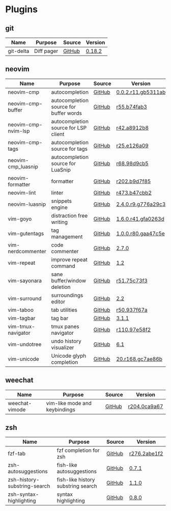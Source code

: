 # Plugins

## git

| Name                            | Purpose                                      | Source                                                                                            | Version                                                                                                                |
|---------------------------------|----------------------------------------------|---------------------------------------------------------------------------------------------------|------------------------------------------------------------------------------------------------------------------------|
| git-delta                       | Diff pager                                   | [GitHub](https://github.com/dandavison/delta)                                                     | [0.18.2](https://github.com/dandavison/delta/releases/tag/0.18.2)                                                      |

## neovim

| Name                            | Purpose                                      | Source                                                                                            | Version                                                                                                                |
|---------------------------------|----------------------------------------------|---------------------------------------------------------------------------------------------------|------------------------------------------------------------------------------------------------------------------------|
| neovim-cmp                      | autocompletion                               | [GitHub](https://github.com/hrsh7th/nvim-cmp)                                                     | [0.0.2.r11.gb5311ab](https://github.com/hrsh7th/nvim-cmp/commit/b5311ab3ed9c846b585c0c15b7559be131ec4be9)              |
| neovim-cmp-buffer               | autocompletion source for buffer words       | [GitHub](https://github.com/hrsh7th/cmp-buffer)                                                   | [r55.b74fab3](https://github.com/hrsh7th/cmp-buffer/commit/b74fab3656eea9de20a9b8116afa3cfc4ec09657)                   |
| neovim-cmp-nvim-lsp             | autocompletion source for LSP client         | [GitHub](https://github.com/hrsh7th/cmp-nvim-lsp)                                                 | [r42.a8912b8](https://github.com/hrsh7th/cmp-nvim-lsp/commit/a8912b88ce488f411177fc8aed358b04dc246d7b)                 |
| neovim-cmp-tags                 | autocompletion source for tags               | [GitHub](https://github.com/quangnguyen30192/cmp-nvim-tags)                                       | [r25.e126a09](https://github.com/quangnguyen30192/cmp-nvim-tags/commit/e126a09ef49f0611c127dea851fa0052aa223f15)       |
| neovim-cmp_luasnip              | autocompletion source for LuaSnip            | [GitHub](https://github.com/saadparwaiz1/cmp_luasnip)                                             | [r68.98d9cb5](https://github.com/saadparwaiz1/cmp_luasnip/commit/98d9cb5c2c38532bd9bdb481067b20fea8f32e90)             |
| neovim-formatter                | formatter                                    | [GitHub](https://github.com/mhartington/formatter.nvim)                                           | [r202.b9d7f85](https://github.com/mhartington/formatter.nvim/commit/b9d7f853da1197b83b8edb4cc4952f7ad3a42e41)          |
| neovim-lint                     | linter                                       | [GitHub](https://github.com/mfussenegger/nvim-lint)                                               | [r473.b47cbb2](https://github.com/mfussenegger/nvim-lint/commit/b47cbb249351873e3a571751c3fb66ed6369852f)              |
| neovim-luasnip                  | snippets engine                              | [GitHub](https://github.com/L3MON4D3/LuaSnip)                                                     | [2.4.0.r9.g776a29c3](https://github.com/L3MON4D3/LuaSnip/commit/776a29c3e1ac61029ac3f57ac6b5937df2340162)              |
| vim-goyo                        | distraction free writing                     | [GitHub](https://github.com/junegunn/goyo.vim)                                                    | [1.6.0.r41.gfa0263d](https://github.com/junegunn/goyo.vim/commit/fa0263d456dd43f5926484d1c4c7022dfcb21ba9)             |
| vim-gutentags                   | tag management                               | [GitHub](https://github.com/ludovicchabant/vim-gutentags)                                         | [1.0.0.r80.gaa47c5e](https://github.com/ludovicchabant/vim-gutentags/commit/aa47c5e29c37c52176c44e61c780032dfacef3dd)  |
| vim-nerdcommenter               | code commenter                               | [GitHub](https://github.com/preservim/nerdcommenter)                                              | [2.7.0](https://github.com/preservim/nerdcommenter/releases/tag/2.7.0)                                                 |
| vim-repeat                      | improve repeat command                       | [GitHub](https://github.com/tpope/vim-repeat)                                                     | [1.2](https://github.com/tpope/vim-repeat/releases/tag/v1.2)                                                           |
| vim-sayonara                    | sane buffer/window deletion                  | [GitHub](https://github.com/mhinz/vim-sayonara)                                                   | [r51.75c73f3](https://github.com/mhinz/vim-sayonara/commit/75c73f3cf3e96f8c09db5291970243699aadc02c)                   |
| vim-surround                    | surroundings editor                          | [GitHub](https://github.com/tpope/vim-surround)                                                   | [2.2](https://github.com/tpope/vim-surround/releases/tag/v2.2)                                                         |
| vim-taboo                       | tab utilities                                | [GitHub](https://github.com/gcmt/taboo.vim)                                                       | [r50.937f67a](https://github.com/gcmt/taboo.vim/commit/937f67ab9dc2ba1861fabc40ca367e5622c30d36)                       |
| vim-tagbar                      | tag bar                                      | [GitHub](https://github.com/preservim/tagbar)                                                     | [3.1.1](https://github.com/preservim/tagbar/releases/tag/v3.1.1)                                                       |
| vim-tmux-navigator              | tmux panes navigator                         | [GitHub](https://github.com/christoomey/vim-tmux-navigator)                                       | [r110.97e58f2](https://github.com/christoomey/vim-tmux-navigator/commit/97e58f2b3b4f8fd30ce149302f10202f363cc361)      |
| vim-undotree                    | undo history visualizer                      | [GitHub](https://github.com/mbbill/undotree)                                                      | [6.1](https://github.com/mbbill/undotree/releases/tag/rel_6.1)                                                         |
| vim-unicode                     | Unicode glyph completion                     | [GitHub](https://github.com/chrisbra/unicode.vim)                                                 | [20.r168.gc7ae86b](https://github.com/chrisbra/unicode.vim/commit/c7ae86b93e70e816377ad194789bab0f5639dce2)            |


## weechat

| Name                            | Purpose                                      | Source                                                                                            | Version                                                                                                                |
|---------------------------------|----------------------------------------------|---------------------------------------------------------------------------------------------------|------------------------------------------------------------------------------------------------------------------------|
| weechat-vimode                  | vim-like mode and keybindings                | [GitHub](https://github.com/GermainZ/weechat-vimode)                                              | [r204.0ca9a67](https://github.com/GermainZ/weechat-vimode/commit/0ca9a67017302b32c38a6c9e3ffcd5b81f2aea36)             |


## zsh

| Name                            | Purpose                                      | Source                                                                                            | Version                                                                                                                |
|---------------------------------|----------------------------------------------|---------------------------------------------------------------------------------------------------|------------------------------------------------------------------------------------------------------------------------|
| fzf-tab                         | fzf completion for zsh                       | [GitHub](https://github.com/Aloxaf/fzf-tab)                                                       | [r276.2abe1f2](https://github.com/Aloxaf/fzf-tab/commit/2abe1f2f1cbcb3d3c6b879d849d683de5688111f)                      |
| zsh-autosuggestions             | fish-like autosuggestions                    | [GitHub](https://github.com/zsh-users/zsh-autosuggestions)                                        | [0.7.1](https://github.com/zsh-users/zsh-autosuggestions/releases/tag/v0.7.1)                                          |
| zsh-history-substring-search    | fish-like history substring search           | [GitHub](https://github.com/zsh-users/zsh-history-substring-search)                               | [1.1.0](https://github.com/zsh-users/zsh-history-substring-search/releases/tag/v1.1.0)                                 |
| zsh-syntax-highlighting         | syntax highlighting                          | [GitHub](https://github.com/zsh-users/zsh-syntax-highlighting)                                    | [0.8.0](https://github.com/zsh-users/zsh-syntax-highlighting/releases/tag/0.8.0)                                       |
